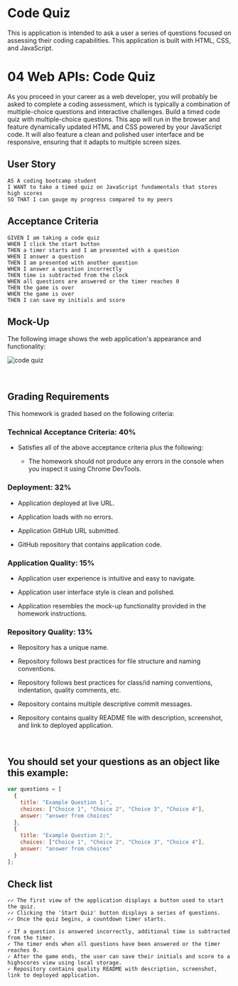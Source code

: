 # Code Quiz

This is application is intended to ask a user a series of questions focused on assessing their coding capabilities. This application is built with HTML, CSS, and JavaScript.

# 04 Web APIs: Code Quiz

As you proceed in your career as a web developer, you will probably be asked to complete a coding assessment, which is typically a combination of multiple-choice questions and interactive challenges. Build a timed code quiz with multiple-choice questions. This app will run in the browser and feature dynamically updated HTML and CSS powered by your JavaScript code. It will also feature a clean and polished user interface and be responsive, ensuring that it adapts to multiple screen sizes.

## User Story

```
AS A coding bootcamp student
I WANT to take a timed quiz on JavaScript fundamentals that stores high scores
SO THAT I can gauge my progress compared to my peers
```

## Acceptance Criteria

```
GIVEN I am taking a code quiz
WHEN I click the start button
THEN a timer starts and I am presented with a question
WHEN I answer a question
THEN I am presented with another question
WHEN I answer a question incorrectly
THEN time is subtracted from the clock
WHEN all questions are answered or the timer reaches 0
THEN the game is over
WHEN the game is over
THEN I can save my initials and score
```

## Mock-Up

The following image shows the web application's appearance and functionality:

![code quiz](./assets/04-web-apis-homework-demo.gif)

<br>

## Grading Requirements

This homework is graded based on the following criteria: 

### Technical Acceptance Criteria: 40%

* Satisfies all of the above acceptance criteria plus the following:

  * The homework should not produce any errors in the console when you inspect it using Chrome DevTools.

### Deployment: 32%

* Application deployed at live URL.

* Application loads with no errors.

* Application GitHub URL submitted.

* GitHub repository that contains application code.

### Application Quality: 15%

* Application user experience is intuitive and easy to navigate.

* Application user interface style is clean and polished.

* Application resembles the mock-up functionality provided in the homework instructions.

### Repository Quality: 13%

* Repository has a unique name.

* Repository follows best practices for file structure and naming conventions.

* Repository follows best practices for class/id naming conventions, indentation, quality comments, etc.

* Repository contains multiple descriptive commit messages.

* Repository contains quality README file with description, screenshot, and link to deployed application.

<br>

## You should set your questions as an object like this example:

```js
var questions = [
  {
    title: "Example Question 1:",
    choices: ["Choice 1", "Choice 2", "Choice 3", "Choice 4"],
    answer: "answer from choices"
  },
  {
    title: "Example Question 2:",
    choices: ["Choice 1", "Choice 2", "Choice 3", "Choice 4"],
    answer: "answer from choices"
  }
];
```

## Check list
```
✓✓ The first view of the application displays a button used to start the quiz.
✓✓ Clicking the 'Start Quiz' button displays a series of questions.
✓✓ Once the quiz begins, a countdown timer starts.

✓ If a question is answered incorrectly, additional time is subtracted from the timer.
✓ The timer ends when all questions have been answered or the timer reaches 0.
✓ After the game ends, the user can save their initials and score to a highscores view using local storage.
✓ Repository contains quality README with description, screenshot, link to deployed application.
```
